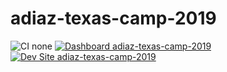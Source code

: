 # adiaz-texas-camp-2019

![CI none](https://img.shields.io/badge/ci-none-orange.svg)
[![Dashboard adiaz-texas-camp-2019](https://img.shields.io/badge/dashboard-adiaz_texas_camp_2019-yellow.svg)](https://dashboard.pantheon.io/sites/9e6a6296-6761-408b-a133-ba6f8bc37706#dev/code)
[![Dev Site adiaz-texas-camp-2019](https://img.shields.io/badge/site-adiaz_texas_camp_2019-blue.svg)](http://dev-adiaz-texas-camp-2019.pantheonsite.io/)